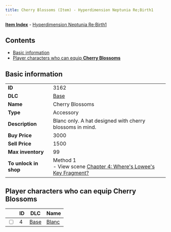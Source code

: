 ```yaml
---
title: Cherry Blossoms (Item) - Hyperdimension Neptunia Re;Birth1
---
```


[**Item Index**](/neptunia/rb1/item/index.html) - [Hyperdimension Neptunia Re;Birth1](/neptunia/rb1)

## Contents

- [Basic information](#basic-information)
- [Player characters who can equip **Cherry Blossoms**](#player-characters-who-can-equip-cherry-blossoms)
## Basic information

|   |   |
| -- | -- |
| **ID** | 3162 |
| **DLC** | [Base](/neptunia/rb1/dlc/1-base.html) |
| **Name** | Cherry Blossoms |
| **Type** | Accessory |
| **Description** | Blanc only. A hat designed with cherry blossoms in mind. |
| **Buy Price** | 3000 |
| **Sell Price** | 1500 |
| **Max inventory** | 99 |
| **To unlock in shop** | Method 1<br />- View scene [Chapter 4: Where's Lowee's Key Fragment?](/neptunia/rb1/scene/1-410-chapter-4-wheres-lowees-key-fragment.html) |


## Player characters who can equip **Cherry Blossoms**

|    | ID | DLC | Name |
| -- | -- | --- | ---- |
| <input type="checkbox" id="rb1-player-1-4" class="trackbox" /> | 4 | [Base](/neptunia/rb1/dlc/1-base.html) | [Blanc](/neptunia/rb1/player/1-4-blanc.html) |
